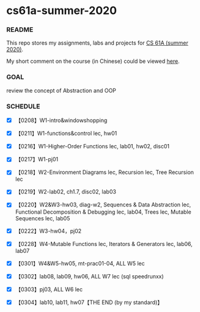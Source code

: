 # cs61a-summer-2020

### README

This repo stores my assignments, labs and projects for [CS 61A (summer 2020)](https://inst.eecs.berkeley.edu/~cs61a/su20/).

My short comment on the course (in Chinese) could be viewed [here](https://flora025.github.io/2023/03/04/cs61a/).

### GOAL

review the concept of Abstraction and OOP

### SCHEDULE

- [x] 【0208】W1-intro&windowshopping

- [x] 【0211】W1-functions&control  lec, hw01

- [x] 【0216】W1-Higher-Order Functions lec, lab01, hw02, disc01

- [x] 【0217】W1-pj01

- [x] 【0218】W2-Environment Diagrams lec, Recursion lec, Tree Recursion lec

- [x] 【0219】W2-lab02, ch1.7, disc02, lab03

- [x] 【0220】W2&W3-hw03, diag-w2, Sequences & Data Abstraction lec, Functional Decomposition & Debugging lec, lab04, Trees lec, Mutable Sequences lec, lab05

- [x] 【0222】W3-hw04，pj02

- [x] 【0228】W4-Mutable Functions lec, Iterators & Generators lec, lab06, lab07

- [x] 【0301】W4&W5-hw05, mt-prac01-04, ALL W5 lec

- [x] 【0302】lab08, lab09, hw06, ALL W7 lec (sql speedrunxx)

- [x] 【0303】pj03,  ALL W6 lec

- [x] 【0304】lab10, lab11, hw07【THE END (by my standard)】

